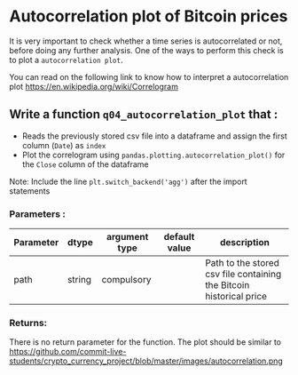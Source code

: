 # Autocorrelation plot of Bitcoin prices

It is very important to check whether a time series is autocorrelated or not, before doing any further analysis. One of the ways to perform this check is to plot a `autocorrelation plot`. 

You can read on the following link to know how to interpret a autocorrelation plot
https://en.wikipedia.org/wiki/Correlogram

## Write a function `q04_autocorrelation_plot` that :
- Reads the previously stored csv file into a dataframe and assign the first column (`Date`) as `index`
- Plot the correlogram using `pandas.plotting.autocorrelation_plot()` for the `Close` column of the dataframe

Note: Include the line `plt.switch_backend('agg')` after the import statements

### Parameters :
| Parameter | dtype | argument type | default value | description |
| --- | --- | --- | --- | --- |
| path | string | compulsory |  | Path to the stored csv file containing the Bitcoin historical price|

### Returns:
There is no return parameter for the function. The plot should be similar to https://github.com/commit-live-students/crypto_currency_project/blob/master/images/autocorrelation.png
